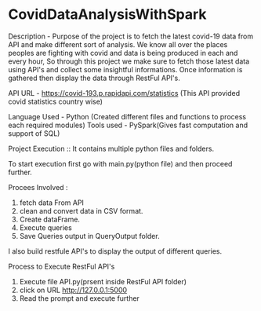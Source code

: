 # CovidDataAnalysisWithSpark

Description - Purpose of the project is to fetch the latest covid-19 data from API and make different sort of analysis. 
                  We know all over the places peoples are fighting with covid and data is being produced in each and every hour,
                  So through this project we make sure to fetch those latest data using API's and collect some insightful 
                  informations. Once information is gathered then display the data through RestFul API's.
                  
                  
 API URL - https://covid-193.p.rapidapi.com/statistics (This API provided covid statistics country wise)
 
 Language Used - Python (Created different files and functions to process each required modules)
 Tools used - PySpark(Gives fast computation and support of SQL)
 
 Project Execution ::
 It contains multiple python files and folders. 
 
 To start execution first go with main.py(python file) and then proceed further. 
 
 Procees Involved :
 1. fetch data From API
 2. clean and convert data in CSV format.
 3. Create dataFrame.
 4. Execute queries
 5. Save Queries output in QueryOutput folder.
 
 
 I also build restfule API's to display the output of different queries.
 
 Process to Execute RestFul API's
 
 1. Execute file API.py(prsent inside RestFul API folder)
 2. click on URL http://127.0.0.1:5000
 3. Read the prompt and execute further



 
 
                  
                  
